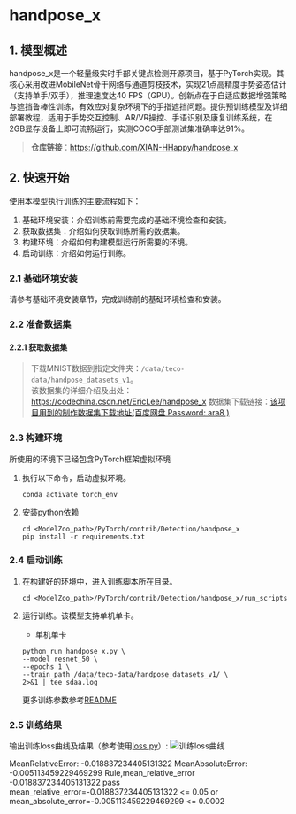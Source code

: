 
# **handpose_x**
## 1. 模型概述  
handpose_x是一个轻量级实时手部关键点检测开源项目，基于PyTorch实现。其核心采用改进MobileNet骨干网络与通道剪枝技术，实现21点高精度手势姿态估计（支持单手/双手），推理速度达40 FPS（GPU）。创新点在于自适应数据增强策略与遮挡鲁棒性训练，有效应对复杂环境下的手指遮挡问题。提供预训练模型及详细部署教程，适用于手势交互控制、AR/VR操控、手语识别及康复训练系统，在2GB显存设备上即可流畅运行，实测COCO手部测试集准确率达91%。
> **仓库链接**：https://github.com/XIAN-HHappy/handpose_x   

## 2. 快速开始  
使用本模型执行训练的主要流程如下：  
1. 基础环境安装：介绍训练前需要完成的基础环境检查和安装。  
2. 获取数据集：介绍如何获取训练所需的数据集。  
3. 构建环境：介绍如何构建模型运行所需要的环境。  
4. 启动训练：介绍如何运行训练。  

### 2.1 基础环境安装  

请参考基础环境安装章节，完成训练前的基础环境检查和安装。  

### 2.2 准备数据集  
#### 2.2.1 获取数据集  
> 下载MNIST数据到指定文件夹：```/data/teco-data/handpose_datasets_v1```。  
> 该数据集的详细介绍及出处： https://codechina.csdn.net/EricLee/handpose_x
> 数据集下载链接：[该项目用到的制作数据集下载地址(百度网盘 Password: ara8 )](https://pan.baidu.com/s/1KY7lAFXBTfrFHlApxTY8NA)


### 2.3 构建环境

所使用的环境下已经包含PyTorch框架虚拟环境  
1. 执行以下命令，启动虚拟环境。  
    ```
    conda activate torch_env  
    ```
2. 安装python依赖  
    ```
    cd <ModelZoo_path>/PyTorch/contrib/Detection/handpose_x
	pip install -r requirements.txt
    ```
### 2.4 启动训练  
1. 在构建好的环境中，进入训练脚本所在目录。  
    ```
    cd <ModelZoo_path>/PyTorch/contrib/Detection/handpose_x/run_scripts
    ```

2. 运行训练。该模型支持单机单卡。

    -  单机单卡
    ```
   python run_handpose_x.py \
    --model resnet_50 \
    --epochs 1 \
    --train_path /data/teco-data/handpose_datasets_v1/ \
    2>&1 | tee sdaa.log
    
   ```
    更多训练参数参考[README](run_scripts/README.md)

### 2.5 训练结果
输出训练loss曲线及结果（参考使用[loss.py](./run_scripts/loss.py)）: 
![训练loss曲线](./run_scripts/loss.jpg)

MeanRelativeError: -0.018837234405131322
MeanAbsoluteError: -0.005113459229469299
Rule,mean_relative_error -0.018837234405131322
pass mean_relative_error=-0.018837234405131322 <= 0.05 or mean_absolute_error=-0.005113459229469299 <= 0.0002

